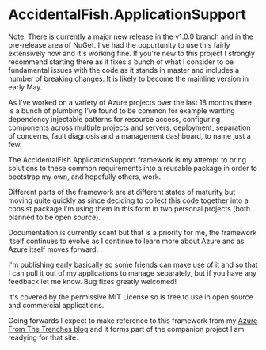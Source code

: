 AccidentalFish.ApplicationSupport
=================================

Note: There is currently a major new release in the v1.0.0 branch and in the pre-release area of NuGet. I've had the oppurtunity to use this fairly extensively now and it's working fine. If you're new to this project I strongly recommend starting there as it fixes a bunch of what I consider to be fundamental issues with the code as it stands in master and includes a number of breaking changes. It is likely to become the mainline version in early May.

As I've worked on a variety of Azure projects over the last 18 months there is a bunch of plumbing I've found to be common for example wanting dependency injectable patterns for resource access, configuring components across multiple projects and servers, deployment, separation of concerns, fault diagnosis and a management dashboard, to name just a few.

The AccidentalFish.ApplicationSupport framework is my attempt to bring solutions to these common requirements into a reusable package in order to bootstrap my own, and hopefully others, work.

Different parts of the framework are at different states of maturity but moving quite quickly as since deciding to collect this code together into a consist package I'm using them in this form in two personal projects (both planned to be open source).

Documentation is currently scant but that is a priority for me, the framework itself continues to evolve as I continue to learn more about Azure and as Azure itself moves forward. .

I'm publishing early basically so some friends can make use of it and so that I can pull it out of my applications to manage separately, but if you have any feedback let me know. Bug fixes greatly welcomed!

It's covered by the permissive MIT License so is free to use in open source and commercial applications.

Going forwards I expect to make reference to this framework from my [Azure From The Trenches blog](http://www.azurefromthetrenches.com) and it forms part of the companion project I am readying for that site.

